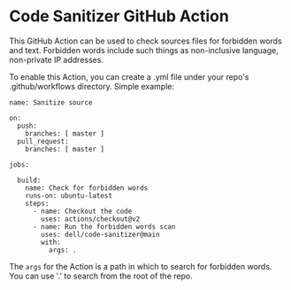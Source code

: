 # Code Sanitizer GitHub Action
This GitHub Action can be used to check sources files for forbidden words and text. Forbidden words include 
such things as non-inclusive language, non-private IP addresses. 

To enable this Action, you can create a .yml file under your repo's .github/workflows directory. 
Simple example:

```
name: Sanitize source

on:
  push:
    branches: [ master ]
  pull_request:
    branches: [ master ]

jobs:

  build:
    name: Check for forbidden words
    runs-on: ubuntu-latest
    steps:
      - name: Checkout the code
        uses: actions/checkout@v2
      - name: Run the forbidden words scan
        uses: dell/code-sanitizer@main
        with:
          args: .
```

The `args` for the Action is a path in which to search for forbidden words. You can use '.' to search from the root of the repo.
